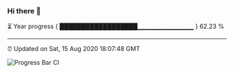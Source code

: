 ### Hi there 👋

⏳ Year progress { ██████████████████▁▁▁▁▁▁▁▁▁▁▁▁ } 62.23 %

---

⏰ Updated on Sat, 15 Aug 2020 18:07:48 GMT

![Progress Bar CI](https://github.com/liununu/liununu/workflows/Progress%20Bar%20CI/badge.svg)
